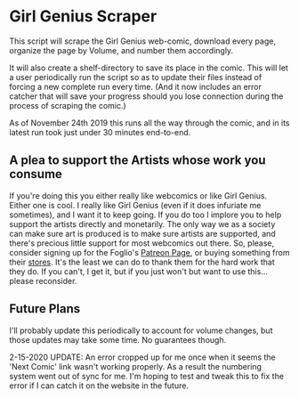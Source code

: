 # Girl Genius Scraper

This script will scrape the Girl Genius web-comic, download every page, organize the page by Volume, and number them accordingly. 

It will also create a shelf-directory to save its place in the comic. This will let a user periodically run the script so as to update their files instead of forcing a new complete run every time. (And it now includes an error catcher that will save your progress should you lose connection during the process of scraping the comic.)

As of November 24th 2019 this runs all the way through the comic, and in its latest run took just under 30 minutes end-to-end. 

## A plea to support the Artists whose work you consume

If you're doing this you either really like webcomics or like Girl Genius. Either one is cool. I really like Girl Genius (even if it does infuriate me sometimes), and I want it to keep going. If you do too I implore you to help support the artists directly and monetarily. The only way we as a society can make sure art is produced is to make sure artists are supported, and there's precious little support for most webcomics out there. So, please, consider signing up for the Foglio's [Patreon Page](https://www.patreon.com/girlgenius), or buying something from their [stores](http://www.girlgeniusonline.com/shop.php). It's the least we can do to thank them for the hard work that they do. If you can't, I get it, but if you just won't but want to use this... please reconsider. 

## Future Plans

I'll probably update this periodically to account for volume changes, but those updates may take some time. No guarantees though.

2-15-2020 UPDATE: An error cropped up for me once when it seems the 'Next Comic' link wasn't working properly. As a result the numbering system went out of sync for me. I'm hoping to test and tweak this to fix the error if I can catch it on the website in the future. 